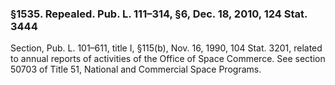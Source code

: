 ### §1535. Repealed. Pub. L. 111–314, §6, Dec. 18, 2010, 124 Stat. 3444 ###

Section, Pub. L. 101–611, title I, §115(b), Nov. 16, 1990, 104 Stat. 3201, related to annual reports of activities of the Office of Space Commerce. See section 50703 of Title 51, National and Commercial Space Programs.